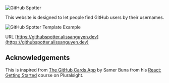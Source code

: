 ![GitHub Spotter](https://i.imgur.com/sARWP3M.png)

This website is designed to let people find GitHub users by their usernames.

![GitHub Spotter Template Example](https://i.imgur.com/h9qn47c.png)

URL [https://githubspotter.alissanguyen.dev](https://githubspotter.alissanguyen.dev)


## Acknowledgements

This is inspired from [The GitHub Cards App](https://app.pluralsight.com/player?course=react-js-getting-started&author=samer-buna&name=react-js-getting-started-m3&clip=0&mode=live) by Samer Buna from his [React: Getting Started](https://app.pluralsight.com/library/courses/react-js-getting-started/table-of-contents)
 course on Pluralsight.



